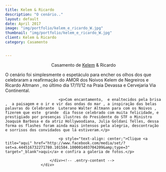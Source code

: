 ```yaml
---
title: Kelem & Ricardo
description: "O cenário.."
layout: default
date: April 2017
image: "img/portfolio/kelem_e_ricardo_W.jpg"
thumbnail: "img/portfolio/kelem_e_ricardo_W.jpg"
client: Kelem & Ricardo
category: Casamento


---
```


<div class="grid">
		<div class="c-8">
				<div class="entry-content">
							<p style="text-align: center;">Casamento de <a href="http://www.facebook.com/kelem.denegreiroscabral" target="_blank">Kelem</a> &amp; Ricardo</p>
							<p>O cenário foi simplesmente o espetáculo para encher os olhos dos que celebraram a reafirmação do AMOR  dos  Noivos Kelem de Negreiros e Ricardo Altmann , no  último dia 17/11/12 na Praia Devassa e  Cervejaria Via Continental.</p>

							<p>Com encantamento,  e enaltecidos pela brisa ,  a paisagem e o ir e vir das ondas do mar , a inspiração das belas palavras do Celebrante  Luterano Walter Altmann para com os Noivos ,  fizerem que este  grande  dia fosse celebrado com muita felicidade, e prestigiado por presenças ilustres do Presidente do STF o Ministro Joaquim Barbosa e da atriz Hollywoodiana, Julia Goldani Telles, dessa forma os flashes foram ainda mais intensos pela alegria, descontração e sorrisos dos convidados que lá estiveram.</p>

							<p style="text-align: center;">Clique <a title="aqui" href="http://www.facebook.com/media/set/?set=a.444516732271780.101584.100001403704209&amp;type=3" target="_blank">aqui</a> e confira a galeria de fotos.</p>
				
						</div><!-- .entry-content -->
					</div>